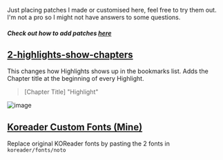 Just placing patches I made or customised here, feel free to try them out. I'm not a pro so I might not have answers to some questions.
#### *Check out how to add patches [here](https://koreader.rocks/user_guide/#L2-userpatches)*
## [2-highlights-show-chapters](2-highlights-show-chapters.lua)
This changes how Highlights shows up in the bookmarks list. Adds the Chapter title at the beginning of every Highlight. 
> [Chapter Title] "Highlight"

![image](https://github.com/user-attachments/assets/e01aeb4e-03f4-47aa-aa29-5b02593c0d1f)
## [Koreader Custom Fonts (Mine)](https://github.com/mixee23/KOReader_Patches/tree/101c5cbe9c633224b3638212449bc45228c1b559/Koreader%20Custom%20Fonts%20(Mine))
Replace original KOReader fonts by pasting the 2 fonts in `koreader/fonts/noto`
